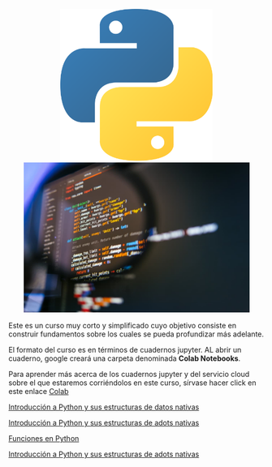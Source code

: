 <p align="center">
  <img src="PICS/Python-logo.png" width="300" title="hover text">
  <img src="PICS/python-que-es.jpg" width="445" title="hover text">
</p>


Este es un curso muy corto y simplificado cuyo objetivo consiste en construir fundamentos sobre los cuales se pueda profundizar más adelante.

El formato del curso es en términos de cuadernos jupyter. AL abrir un cuaderno, google creará una carpeta denominada **Colab Notebooks**. 

Para aprender más acerca de los cuadernos  jupyter y del servicio cloud sobre el que estaremos corriéndolos en este curso, sírvase hacer click en este enlace [Colab](https://colab.research.google.com/)


[Introducción a Python y sus estructuras de datos nativas](Cuadernos_Jupyter/CL_I_ESTRUCTURAS_DE_DATOS_NATIVAS.ipynb)

[Introducción a Python y sus estructuras de adots nativas](Cuadernos_Jupyter/CL_I_ESTRUCTURAS_DE_DATOS_NATIVAS.ipynb)

[Funciones en Python](Cuadernos_Jupyter/FUNCIONES.ipynb)

[Introducción a Python y sus estructuras de adots nativas](Cuadernos_Jupyter/CL_I_ESTRUCTURAS_DE_DATOS_NATIVAS.ipynb)
